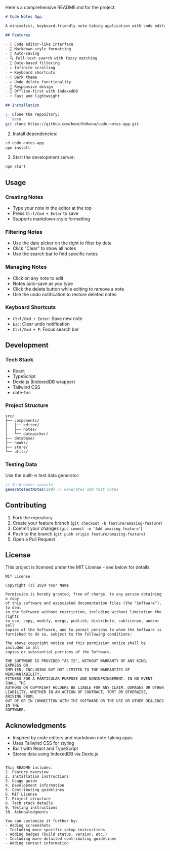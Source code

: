 Here's a comprehensive README.md for the project:

```markdown:README.md
# Code Notes App

A minimalist, keyboard-friendly note-taking application with code editor features and infinite scrolling. Built with React, TypeScript, and IndexedDB.

## Features

- 🎨 Code editor-like interface
- 📝 Markdown-style formatting
- 🔄 Auto-saving
- 🔍 Full-text search with fuzzy matching
- 📅 Date-based filtering
- ♾️ Infinite scrolling
- ⌨️ Keyboard shortcuts
- 🌙 Dark theme
- ↩️ Undo delete functionality
- 📱 Responsive design
- 💾 Offline-first with IndexedDB
- ⚡ Fast and lightweight

## Installation

1. Clone the repository:
```bash
git clone https://github.com/bewithdhanu/code-notes-app.git
```

2. Install dependencies:
```bash
cd code-notes-app
npm install
```

3. Start the development server:
```bash
npm start
```

## Usage

### Creating Notes
- Type your note in the editor at the top
- Press `Ctrl/Cmd + Enter` to save
- Supports markdown-style formatting

### Filtering Notes
- Use the date picker on the right to filter by date
- Click "Clear" to show all notes
- Use the search bar to find specific notes

### Managing Notes
- Click on any note to edit
- Notes auto-save as you type
- Click the delete button while editing to remove a note
- Use the undo notification to restore deleted notes

### Keyboard Shortcuts
- `Ctrl/Cmd + Enter`: Save new note
- `Esc`: Clear undo notification
- `Ctrl/Cmd + F`: Focus search bar

## Development

### Tech Stack
- React
- TypeScript
- Dexie.js (IndexedDB wrapper)
- Tailwind CSS
- date-fns

### Project Structure
```
src/
├── components/
│   ├── editor/
│   ├── notes/
│   └── datepicker/
├── database/
├── hooks/
├── store/
└── utils/
```

### Testing Data
Use the built-in test data generator:
```javascript
// In browser console
generateTestNotes(100) // Generates 100 test notes
```

## Contributing

1. Fork the repository
2. Create your feature branch (`git checkout -b feature/amazing-feature`)
3. Commit your changes (`git commit -m 'Add amazing feature'`)
4. Push to the branch (`git push origin feature/amazing-feature`)
5. Open a Pull Request

## License

This project is licensed under the MIT License - see below for details:

```
MIT License

Copyright (c) 2024 Your Name

Permission is hereby granted, free of charge, to any person obtaining a copy
of this software and associated documentation files (the "Software"), to deal
in the Software without restriction, including without limitation the rights
to use, copy, modify, merge, publish, distribute, sublicense, and/or sell
copies of the Software, and to permit persons to whom the Software is
furnished to do so, subject to the following conditions:

The above copyright notice and this permission notice shall be included in all
copies or substantial portions of the Software.

THE SOFTWARE IS PROVIDED "AS IS", WITHOUT WARRANTY OF ANY KIND, EXPRESS OR
IMPLIED, INCLUDING BUT NOT LIMITED TO THE WARRANTIES OF MERCHANTABILITY,
FITNESS FOR A PARTICULAR PURPOSE AND NONINFRINGEMENT. IN NO EVENT SHALL THE
AUTHORS OR COPYRIGHT HOLDERS BE LIABLE FOR ANY CLAIM, DAMAGES OR OTHER
LIABILITY, WHETHER IN AN ACTION OF CONTRACT, TORT OR OTHERWISE, ARISING FROM,
OUT OF OR IN CONNECTION WITH THE SOFTWARE OR THE USE OR OTHER DEALINGS IN THE
SOFTWARE.
```

## Acknowledgments

- Inspired by code editors and markdown note-taking apps
- Uses Tailwind CSS for styling
- Built with React and TypeScript
- Stores data using IndexedDB via Dexie.js
```

This README includes:
1. Feature overview
2. Installation instructions
3. Usage guide
4. Development information
5. Contributing guidelines
6. MIT License
7. Project structure
8. Tech stack details
9. Testing instructions
10. Acknowledgments

You can customize it further by:
- Adding screenshots
- Including more specific setup instructions
- Adding badges (build status, version, etc.)
- Including more detailed contributing guidelines
- Adding contact information
